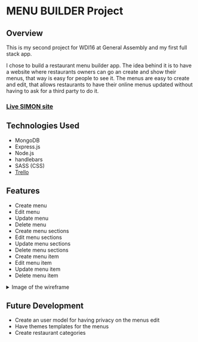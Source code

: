 # MENU BUILDER Project

## Overview

This is my second project for WDI16 at General Assembly and my first full stack app.

I chose to build a restaurant menu builder app. The idea behind it is to have a website where restaurants owners can go an create and show their menus, that way is easy for people to see it. The menus are easy to create and edit, that allows restaurants to have their online menus updated without having to ask for a third party to do it.

### [Live SIMON site](http://affectionate-shaw-bf2415.bitballoon.com/)

## Technologies Used

* MongoDB
* Express.js
* Node.js
* handlebars
* SASS (CSS)
* [Trello](https://trello.com/b/b8ovminh/rest-menu-builders)

## Features

* Create menu
* Edit menu
* Update menu
* Delete menu
* Create menu sections
* Edit menu sections
* Update menu sections
* Delete menu sections
* Create menu item
* Edit menu item
* Update menu item
* Delete menu item

<details>
<summary>Image of the wireframe</summary>
<br>
![Image of Wireframe](https://github.com/Tilingo/menu-builder/blob/master/public/images/wireframe.jpg)
</details>

## Future Development

* Create an user model for having privacy on the menus edit
* Have themes templates for the menus
* Create restaurant categories